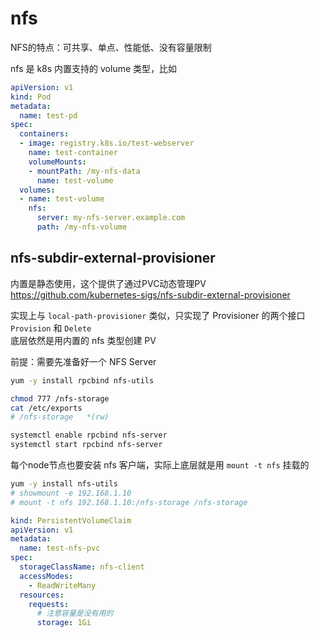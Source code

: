 # nfs

NFS的特点：可共享、单点、性能低、没有容量限制

nfs 是 k8s 内置支持的 volume 类型，比如
```yaml
apiVersion: v1
kind: Pod
metadata:
  name: test-pd
spec:
  containers:
  - image: registry.k8s.io/test-webserver
    name: test-container
    volumeMounts:
    - mountPath: /my-nfs-data
      name: test-volume
  volumes:
  - name: test-volume
    nfs:
      server: my-nfs-server.example.com
      path: /my-nfs-volume
```

## nfs-subdir-external-provisioner

内置是静态使用，这个提供了通过PVC动态管理PV
https://github.com/kubernetes-sigs/nfs-subdir-external-provisioner

实现上与 `local-path-provisioner` 类似，只实现了 Provisioner 的两个接口 `Provision` 和 `Delete`  
底层依然是用内置的 nfs 类型创建 PV

前提：需要先准备好一个 NFS Server
```sh
yum -y install rpcbind nfs-utils

chmod 777 /nfs-storage
cat /etc/exports
# /nfs-storage   *(rw)

systemctl enable rpcbind nfs-server
systemctl start rpcbind nfs-server
```

每个node节点也要安装 nfs 客户端，实际上底层就是用 `mount -t nfs` 挂载的
```sh
yum -y install nfs-utils
# showmount -e 192.168.1.10
# mount -t nfs 192.168.1.10:/nfs-storage /nfs-storage
```

```yaml
kind: PersistentVolumeClaim
apiVersion: v1
metadata:
  name: test-nfs-pvc
spec:
  storageClassName: nfs-client
  accessModes:
    - ReadWriteMany
  resources:
    requests:
      # 注意容量是没有用的
      storage: 1Gi
```

